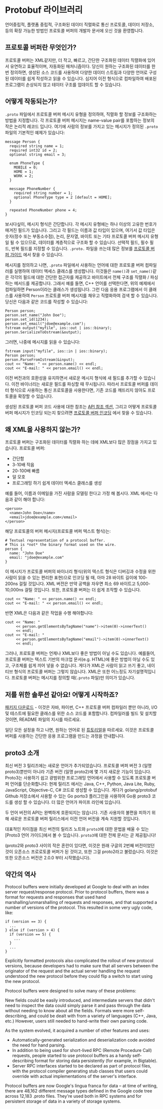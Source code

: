 ﻿# Protobuf 라이브러리

언어중립적, 플랫폼 중립적, 구조화된 데이터 직렬화로 통신 프로토콜, 데이터 저장소, 등의 확장 가능한 방법인 프로토콜 버퍼의 개발자 문서에 오신 것을 환영합니다.

## 프로토콜 버퍼란 무엇인가?

프로토콜 버퍼는 XML같지만, 더 작고, 빠르고, 간단한 구조화된 데이터 직렬화에 있어서 유연하고 효율적이며, 자동화된 매처니즘이다.
당신이 원하는 구조화된 데이터를 한번 정의하면, 생성된 소스 코드를 사용하여 다양한 데이터 스트림과 다양한 언어로 구성된 데이터를 쉽게 작성하고 읽을 수 있습니다.
심지어 이전 형식으로 컴파일하여 배포된 프로그램이 손상되지 않고 테이터 구조를 업데이트 할 수 있습니다.

## 어떻게 작동되는가?

 `.proto` 파일에서 프로토콜 버퍼 메시지 유형을 정의하여, 직렬화 할 정보를 구조화하는 방법을 지정합니다.
각 프로토콜 버퍼 메시지는 name-value pair를 포함하는 정보의 작은 논리적 레코드 입니다.
여기에 사람의 정보를 가지고 있는 메시지가 정의된 `.proto` 파일의 기본적인 예제가 있습니다:

    message Person {
      required string name = 1;
      required int32 id = 2;
      optional string email = 3;

      enum PhoneType {
        MOBILE = 0;
        HOME = 1;
        WORK = 2;
      }

      message PhoneNumber {
        required string number = 1;
        optional PhoneType type = 2 [default = HOME];
      }

      repeated PhoneNumber phone = 4;
    }

보시다싶이, 메시지 형식은 간단합니다.
각 메시지 유형에는 하나 이상의 고유한 번호가 매겨진 필드가 있습니다. 그리고 각 필드는 이름과 값 타입이 있으며, 여기서 값 타입은 숫자(정수 또는 부동소수점), 논리, 문자열, 바이트 또는 기타 프로토콜 버퍼 메시지 유형일 될 수 있으므로, 데이터를 계층적으로 구조화 할 수 있습니다.
선택적 필드, 필수 필드, 반복 필드를 지정할 수 있습니다.
`.proto.` 파일을 쓰는데 많은 정보를 [프로토콜 버퍼 가이드] 에서 찾을 수 있습니다.

메시지를 정의하고 나면, `.proto` 파일에서 사용하는 언어에 대한 프로토콜 버퍼 컴파일러를 실행하여 데이터 엑세스 클래스를 생성합니다.
이것들은 `name()`과 `set_name()`같은 각각의 필드에 대한 간단한 접근자를 제공하고 바이트에서 전체 구조를 직렬화 / 파싱하는 메서드를 제공합니다.
그래서 예를 들면, C++ 언어를 선택한다면, 위의 예제에서 컴파일하면 Person이라는 클래스가 생성됩니다.
그런 다음 응용 프로그램에서 이 클래스를 사용하여 `Person` 프로토콜 버퍼 메시지를 채우고 직렬화하여 검색 할 수 있습니다.
당신은 다음과 같은 코드를 작성할 수 있습니다:

    Person person;
    person.set_name("John Doe");
    person.set_id(1234);
    person.set_email("jdoe@example.com");
    fstream output("myfile", ios::out | ios::binary);
    person.SerializeToOstream(&output);

그러면, 나중에 메시지를 읽을 수 있습니다:

    fstream input("myfile", ios::in | ios::binary);
    Person person;
    person.ParseFromIstream(&input);
    cout << "Name: " << person.name() << endl;
    cout << "E-mail: " << person.email() << endl;

이전 버전과의 호환성을 유지하면서 새로운 메시지 형식에 새 필드를 추가할 수 있습니다. 이전 바이너리는 새로운 필드를 파싱할 때 무시됩니다.
따라서 프로토콜 버퍼를 데이터 형식으로 사용하는 통신 프로토콜을 사용한다면, 기존 코드를 깨뜨리지 않아도 프로토콜을 확장할 수 있습니다.

생성된 프로토콜 버퍼 코드 사용에 대한 참조는 [API 참조 섹션], 그리고 어떻게 프로토콜 버퍼 메시지가 인코딩 되는지 찾으려면 [프로토콜 버퍼 인코딩] 에서 찾을 수 있습니다.

## 왜 XML을 사용하지 않는가?

프로토콜 버퍼는 구조화된 데이터를 직렬화 하는 데에 XML보다 많은 장점을 가지고 있습니다.
프로토콜 버퍼:

* 간단함
* 3-10배 작음
* 20-100배 빠름
* 덜 모호
* 프로그래밍 하기 쉽게 데이터 엑세스 클래스를 생성

예를 들어, 이름과 이메일을 가진 사람을 모델링 한다고 가정 해 봅시다. XML 에서는 다음과 같이 해야 합니다:

    <person>
      <name>John Doe</name>
      <email>jdoe@example.com</email>
    </person>

해당 프로토콜의 버퍼 메시지(프로토콜 버퍼 텍스트 형식)는:

    # Textual representation of a protocol buffer.
    # This is *not* the binary format used on the wire.
    person {
      name: "John Doe"
      email: "jdoe@example.com"
    }

이 메시지가 프로토콜 버퍼의 바이너리 형식(위의 텍스트 형식은 디버깅과 수정을 위한 사람이 읽을 수 있는 편리한 표현)으로 인코딩 될 때, 아마 28 바이트 길이에 100-200ns 걸릴 것입니다.
XML 버전은 만약 공백을 자우면 최소 69 바이트고 5,000-10,000ns 걸릴 것입니다.
또한, 프로토콜 버퍼는 더 쉽게 조작할 수 있습니다.

    cout << "Name: " << person.name() << endl;
    cout << "E-mail: " << person.email() << endl;

반면 XML은 다음과 같은 작업을 수행 해야합니다:

    cout << "Name: "
         << person.getElementsByTagName("name")->item(0)->innerText()
         << endl;
    cout << "E-mail: "
         << person.getElementsByTagName("email")->item(0)->innerText()
         << endl;

그러나, 프로토콜 버퍼는 언제나 XML보다 좋은 방법이 아닐 수도 있습니다.
예를들어, 프로토콜 버퍼는 텍스트 기반의 마크업 문서(e.g. HTML)에 좋은 방법이 아닐 수도 있고, 구조체를 쉽게 끼어 넣을 수 없습니다.
게다가 XML은 사람이 읽고 쓰기 좋고, 네이티브 형식의 프로토콜 버퍼는 그렇지 않습니다.
XML은 또한 어느정도 자기설명적입니다.
프로토콜 버퍼는 메시지를 정의할 때(`.proto` 파일)만 의미가 있습니다.

## 저를 위한 솔루션 같아요! 어떻게 시작하죠?

[패키지 다운로드] - 이것은 자바, 파이썬, C++ 프로토콜 버퍼 컴파일러 뿐만 아니라, I/O 및 테스트에 필요한 클래스를 위한 소스 코드를 포함합니다.
컴파일러를 빌드 및 설치할 것이면, README 파일의 지시를 따르세요.

일단 모든 설정을 하고 나면, 원하는 언어로 된 [튜토리얼]을 따르세요.
이것은 프로토콜 버퍼를 사용하는 간단한 응용 프로그램을 만드는 과정을 안내합니다.

## proto3 소개

최신 버전 3 릴리즈에는 새로운 언어가 추가되었습니다.
프로토콜 버퍼 버전 3 (일명 proto3)뿐만이 아니라 기존 버전 (일명 proto2)에 몇 가지 새로운 기능이 있습니다.
Proto3는 사용하기 쉽고 광범위한 프로그래밍 언어에서 사용할 수 있도록 프로토콜 버퍼 언어를 단순화합니다:
현제 릴리즈 에서는 Java, C++, Python, Java Lite, Ruby, JavaScript, Objective-C, C# 코드로 생성할 수 있습니다.
게다가 golang/protobuf Github 저장소에서 사용할 수 있는 Go porto3 플러그인을 사용하여 Go용 proto3 코드를 생성 할 수 있습니다.
더 많은 언어가 파이프 라인에 있습니다.

두 언어 버전의 API는 완벽하게 호환되지는 않습니다.
기존 사용자의 불편을 피하기 위해 새로운 프로토콜 버퍼 릴리스에서 이전 언어 버전을 계속 지원할 것입니다.

대표적인 차이점을 최신 버전의 릴리즈 노트와 `proto3`에 대한 문법을 배울 수 있는 [Proto3 언어 가이드]에서 볼 수 있습니다.
`proto3`에 대한 전체 문서는 곧 제공됩니다!

(proto2와 proto3 사이의 작은 혼란이 있다면, 이것은 원래 구글의 2번째 버전이었던 것이 오픈소스 프로로토콜 버퍼가 된 것이고, 또한 그걸 proto2라고 불렀습니다. 이것은 또한 오픈소스 버전은 2.0.0 부터 시작했습니다).

## 약간의 역사

Protocol buffers were initially developed at Google to deal with an index server request/response protocol. Prior to protocol buffers, there was a format for requests and responses that used hand marshalling/unmarshalling of requests and responses, and that supported a number of versions of the protocol. This resulted in some very ugly code, like:

    if (version == 3) {
      ...
    } else if (version > 4) {
      if (version == 5) {
        ...
      }
      ...
    }
Explicitly formatted protocols also complicated the rollout of new protocol versions, because developers had to make sure that all servers between the originator of the request and the actual server handling the request understood the new protocol before they could flip a switch to start using the new protocol.

Protocol buffers were designed to solve many of these problems:

New fields could be easily introduced, and intermediate servers that didn't need to inspect the data could simply parse it and pass through the data without needing to know about all the fields.
Formats were more self-describing, and could be dealt with from a variety of languages (C++, Java, etc.)
However, users still needed to hand-write their own parsing code.

As the system evolved, it acquired a number of other features and uses:

* Automatically-generated serialization and deserialization code avoided the need for hand parsing.
* In addition to being used for short-lived RPC (Remote Procedure Call) requests, people started to use protocol buffers as a handy self-describing format for storing data persistently (for example, in Bigtable).
* Server RPC interfaces started to be declared as part of protocol files, with the protocol compiler generating stub classes that users could override with actual implementations of the server's interface.

Protocol buffers are now Google's lingua franca for data – at time of writing, there are 48,162 different message types defined in the Google code tree across 12,183 .proto files. They're used both in RPC systems and for persistent storage of data in a variety of storage systems.

[프로토콜 버퍼 가이드]: http://localhost

[API 참조 섹션]: https://developers.google.com/protocol-buffers/docs/reference/overview

[프로토콜 버퍼 인코딩]: https://developers.google.com/protocol-buffers/docs/encoding

[패키지 다운로드]: https://developers.google.com/protocol-buffers/docs/downloads.html

[튜토리얼]: https://developers.google.com/protocol-buffers/docs/tutorials
